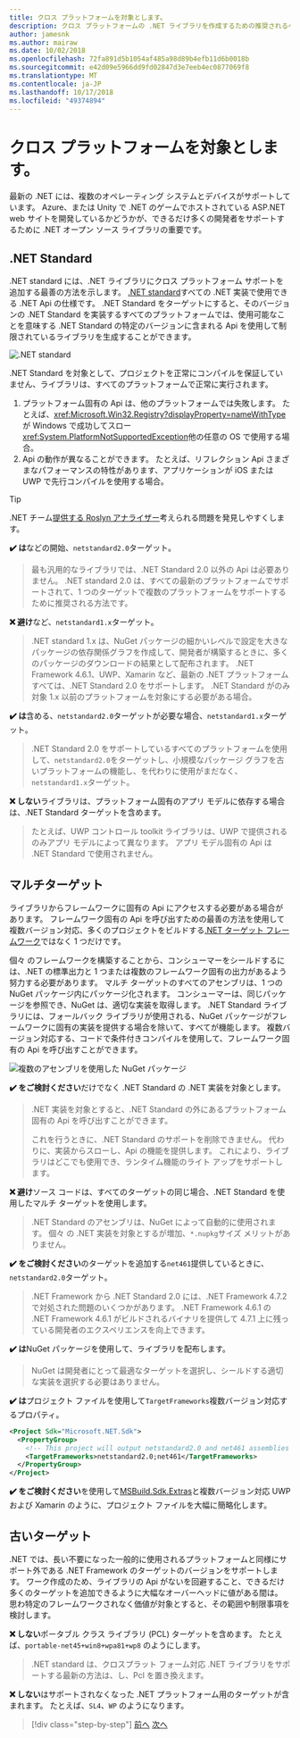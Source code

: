 ```yaml
---
title: クロス プラットフォームを対象とします。
description: クロス プラットフォームの .NET ライブラリを作成するための推奨されるベスト プラクティスです。
author: jamesnk
ms.author: mairaw
ms.date: 10/02/2018
ms.openlocfilehash: 72fa891d5b1054af485a98d89b4efb11d6b0018b
ms.sourcegitcommit: e42d09e5966dd9fd02847d3e7eeb4ec0877069f8
ms.translationtype: MT
ms.contentlocale: ja-JP
ms.lasthandoff: 10/17/2018
ms.locfileid: "49374894"
---
```

# <a name="cross-platform-targeting"></a>クロス プラットフォームを対象とします。

最新の .NET には、複数のオペレーティング システムとデバイスがサポートしています。 Azure、または Unity で .NET のゲームでホストされている ASP.NET web サイトを開発しているかどうかが、できるだけ多くの開発者をサポートするために .NET オープン ソース ライブラリの重要です。

## <a name="net-standard"></a>.NET Standard

.NET standard には、.NET ライブラリにクロス プラットフォーム サポートを追加する最善の方法を示します。 [.NET standard](../net-standard.md)すべての .NET 実装で使用できる .NET Api の仕様です。 .NET Standard をターゲットにすると、そのバージョンの .NET Standard を実装するすべてのプラットフォームでは、使用可能なことを意味する .NET Standard の特定のバージョンに含まれる Api を使用して制限されているライブラリを生成することができます。

![.NET standard](./media/cross-platform-targeting/platforms-netstandard.png ".NET Standard")

.NET Standard を対象として、プロジェクトを正常にコンパイルを保証していません、ライブラリは、すべてのプラットフォームで正常に実行されます。

1. プラットフォーム固有の Api は、他のプラットフォームでは失敗します。 たとえば、<xref:Microsoft.Win32.Registry?displayProperty=nameWithType>が Windows で成功してスロー<xref:System.PlatformNotSupportedException>他の任意の OS で使用する場合。
2. Api の動作が異なることができます。 たとえば、リフレクション Api さまざまなパフォーマンスの特性があります、アプリケーションが iOS または UWP で先行コンパイルを使用する場合。

> [!TIP]
> .NET チーム[提供する Roslyn アナライザー](../analyzers/api-analyzer.md)考えられる問題を発見しやすくします。

**✔️ は**などの開始、`netstandard2.0`ターゲット。

> 最も汎用的なライブラリでは、.NET Standard 2.0 以外の Api は必要ありません。 .NET standard 2.0 は、すべての最新のプラットフォームでサポートされて、1 つのターゲットで複数のプラットフォームをサポートするために推奨される方法です。

**❌ 避け**など、`netstandard1.x`ターゲット。

> .NET standard 1.x は、NuGet パッケージの細かいレベルで設定を大きなパッケージの依存関係グラフを作成して、開発者が構築するときに、多くのパッケージのダウンロードの結果として配布されます。 .NET Framework 4.6.1、UWP、Xamarin など、最新の .NET プラットフォームすべては、.NET Standard 2.0 をサポートします。 .NET Standard がのみ対象 1.x 以前のプラットフォームを対象にする必要がある場合。

**✔️ は**含める、`netstandard2.0`ターゲットが必要な場合、`netstandard1.x`ターゲット。

> .NET Standard 2.0 をサポートしているすべてのプラットフォームを使用して、`netstandard2.0`をターゲットし、小規模なパッケージ グラフを古いプラットフォームの機能し、を代わりに使用がまだなく、`netstandard1.x`ターゲット。

**❌ しない**ライブラリは、プラットフォーム固有のアプリ モデルに依存する場合は、.NET Standard ターゲットを含めます。

> たとえば、UWP コントロール toolkit ライブラリは、UWP で提供されるのみアプリ モデルによって異なります。 アプリ モデル固有の Api は .NET Standard で使用されません。

## <a name="multi-targeting"></a>マルチターゲット

ライブラリからフレームワークに固有の Api にアクセスする必要がある場合があります。 フレームワーク固有の Api を呼び出すための最善の方法を使用して複数バージョン対応、多くのプロジェクトをビルドする[.NET ターゲット フレームワーク](../frameworks.md)ではなく 1 つだけです。

個々 のフレームワークを構築することから、コンシューマーをシールドするには、.NET の標準出力と 1 つまたは複数のフレームワーク固有の出力があるよう努力する必要があります。 マルチ ターゲットのすべてのアセンブリは、1 つの NuGet パッケージ内にパッケージ化されます。 コンシューマーは、同じパッケージを参照でき、NuGet は、適切な実装を取得します。 .NET Standard ライブラリには、フォールバック ライブラリが使用される、NuGet パッケージがフレームワークに固有の実装を提供する場合を除いて、すべてが機能します。 複数バージョン対応する、コードで条件付きコンパイルを使用して、フレームワーク固有の Api を呼び出すことができます。

![複数のアセンブリを使用した NuGet パッケージ](./media/cross-platform-targeting/nuget-package-multiple-assemblies.png "複数のアセンブリを使用した NuGet パッケージ")

**✔️ をご検討ください**だけでなく .NET Standard の .NET 実装を対象とします。

> .NET 実装を対象とすると、.NET Standard の外にあるプラットフォーム固有の Api を呼び出すことができます。
>
> これを行うときに、.NET Standard のサポートを削除できません。 代わりに、実装からスローし、Api の機能を提供します。 これにより、ライブラリはどこでも使用でき、ランタイム機能のライト アップをサポートします。

**❌ 避け**ソース コードは、すべてのターゲットの同じ場合、.NET Standard を使用したマルチ ターゲットを使用します。

> .NET Standard のアセンブリは、NuGet によって自動的に使用されます。 個々 の .NET 実装を対象とするが増加、`*.nupkg`サイズ メリットがありません。

**✔️ をご検討ください**のターゲットを追加する`net461`提供しているときに、`netstandard2.0`ターゲット。 

> .NET Framework から .NET Standard 2.0 には、.NET Framework 4.7.2 で対処された問題のいくつかがあります。 .NET Framework 4.6.1 の .NET Framework 4.6.1 がビルドされるバイナリを提供して 4.7.1 上に残っている開発者のエクスペリエンスを向上できます。

**✔️ は**NuGet パッケージを使用して、ライブラリを配布します。

> NuGet は開発者にとって最適なターゲットを選択し、シールドする適切な実装を選択する必要はありません。

**✔️ は**プロジェクト ファイルを使用して`TargetFrameworks`複数バージョン対応するプロパティ。

```xml
<Project Sdk="Microsoft.NET.Sdk">
  <PropertyGroup>
    <!-- This project will output netstandard2.0 and net461 assemblies -->
    <TargetFrameworks>netstandard2.0;net461</TargetFrameworks>
  </PropertyGroup>
</Project>
```

**✔️ をご検討ください**を使用して[MSBuild.Sdk.Extras](https://github.com/onovotny/MSBuildSdkExtras)と複数バージョン対応 UWP および Xamarin のように、プロジェクト ファイルを大幅に簡略化します。

## <a name="older-targets"></a>古いターゲット

.NET では、長い不要になった一般的に使用されるプラットフォームと同様にサポート外である .NET Framework のターゲットのバージョンをサポートします。 ワーク作成のため、ライブラリの Api がないを回避すること、できるだけ多くのターゲットを追加できるように大幅なオーバーヘッドに値がある間は。 思わ特定のフレームワークされなく価値が対象とすると、その範囲や制限事項を検討します。

**❌ しない**ポータブル クラス ライブラリ (PCL) ターゲットを含めます。 たとえば、`portable-net45+win8+wpa81+wp8` のようにします。

> .NET standard は、クロスプラット フォーム対応 .NET ライブラリをサポートする最新の方法は、し、Pcl を置き換えます。

**❌ しない**はサポートされなくなった .NET プラットフォーム用のターゲットが含まれます。 たとえば、`SL4`、`WP` のようになります。

>[!div class="step-by-step"]
[前へ](./get-started.md)
[次へ](./strong-naming.md)
